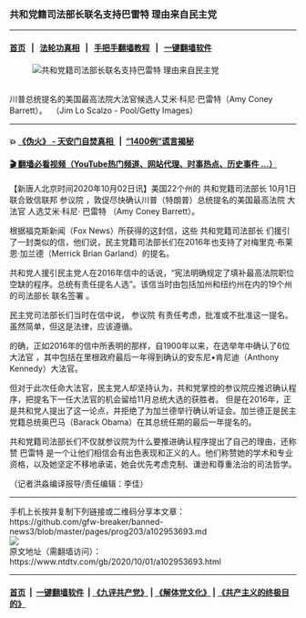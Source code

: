 ### 共和党籍司法部长联名支持巴雷特 理由来自民主党
------------------------

#### [首页](https://github.com/gfw-breaker/banned-news3/blob/master/README.md) &nbsp;&nbsp;|&nbsp;&nbsp; [法轮功真相](https://github.com/begood0513/basic/blob/master/README.md)  &nbsp;&nbsp;|&nbsp;&nbsp; [手把手翻墙教程](https://github.com/gfw-breaker/guides/wiki)  &nbsp;&nbsp;|&nbsp;&nbsp; [一键翻墙软件](https://github.com/gfw-breaker/nogfw/blob/master/README.md)  



<div><div class="featured_image">
 <figure>
  <img alt="共和党籍司法部长联名支持巴雷特 理由来自民主党" src="https://i.ntdtv.com/assets/uploads/2020/10/Untitled-6-800x450.jpg"/>
 </figure><br/>
 <span class="caption">
  川普总统提名的美国最高法院大法官候选人艾米·科尼·巴雷特（Amy Coney Barrett）。  （Jim Lo Scalzo - Pool/Getty Images）
 </span>
</div>
</div><hr/>

#### 💥 [《伪火》 - 天安门自焚真相 ](http://158.247.195.190:10000/videos/blog/weihuo.html)&nbsp; |&nbsp; [“1400例”谎言揭秘  ](http://158.247.195.190:10000/videos/blog/jiexi1400.html)

#### [ 🎬  翻墙必看视频（YouTube热门频道、网站代理、时事热点、历史事件 ...）](https://github.com/gfw-breaker/links/blob/master/banned.md)

<div><div class="post_content" itemprop="articleBody">
 <p>
  【新唐人北京时间2020年10月02日讯】美国22个州的
  <ok href="https://www.ntdtv.com/gb/共和党籍司法部长.htm">
   共和党籍司法部长
  </ok>
  10月1日联合致信联邦
  <ok href="https://www.ntdtv.com/gb/参议院.htm">
   参议院
  </ok>
  ，敦促尽快确认川普（特朗普）总统提名的美国最高法院
  <ok href="https://www.ntdtv.com/gb/大法官.htm">
   大法官
  </ok>
  人选艾米·科尼·
  <ok href="https://www.ntdtv.com/gb/巴雷特.htm">
   巴雷特
  </ok>
  （Amy Coney Barrett）。
 </p>
 <p>
  根据福克斯新闻（Fox News）所获得的这封信，这些
  <ok href="https://www.ntdtv.com/gb/共和党籍司法部长.htm">
   共和党籍司法部长
  </ok>
  们援引了一封类似的信，他们说，民主党籍司法部长们在2016年也支持了对梅里克·布莱恩·加兰德（Merrick Brian Garland）的提名。
 </p>
 <p>
  共和党人援引民主党人在2016年信中的话说，“宪法明确规定了填补最高法院职位空缺的程序。总统有责任提名人选”。该信当时由包括加州和纽约州在内的19个州的司法部长
  <ok href="https://www.ntdtv.com/gb/联名签署.htm">
   联名签署
  </ok>
  。
 </p>
 <p>
  民主党司法部长们当时在信中说，
  <ok href="https://www.ntdtv.com/gb/参议院.htm">
   参议院
  </ok>
  有责任考虑，批准或不批准这一提名。虽然简单，但这是法律，应该遵循。
 </p>
 <p>
  的确，正如2016年的信中所表明的那样，自1900年以来，在选举年中确认了6位
  <ok href="https://www.ntdtv.com/gb/大法官.htm">
   大法官
  </ok>
  ，其中包括在里根政府最后一年得到确认的安东尼•肯尼迪（Anthony Kennedy）大法官。
 </p>
 <p>
  但对于此次任命大法官，民主党人却坚持认为，共和党掌控的参议院应推迟确认程序，把提名下一任大法官的机会留给11月总统大选的获胜者。 但是在2016年，正是共和党人提出了这一论点，并拒绝了为加兰德举行确认听证会。加兰德正是民主党籍总统奥巴马（Barack Obama）在其总统任期的最后一年提名的。
 </p>
 <p>
  共和党籍司法部长们不仅就参议院为什么要推进确认程序提出了自己的理由，还称赞
  <ok href="https://www.ntdtv.com/gb/巴雷特.htm">
   巴雷特
  </ok>
  是一个让他们相信会有出色表现和正义的人。他们称赞她的学术和专业资格，以及她坚定不移地承诺，她会优先考虑克制、谦逊和尊重法治的司法哲学。
 </p>
 <p>
  （记者洪淼编译报导/责任编辑：李佳）
 </p>
 <div class="single_ad">
 </div>
</div>
</div>
<hr/>
手机上长按并复制下列链接或二维码分享本文章：<br/>
https://github.com/gfw-breaker/banned-news3/blob/master/pages/prog203/a102953693.md <br/>
<a href='https://github.com/gfw-breaker/banned-news3/blob/master/pages/prog203/a102953693.md'><img src='https://github.com/gfw-breaker/banned-news3/blob/master/pages/prog203/a102953693.md.png'/></a> <br/>
原文地址（需翻墙访问）：https://www.ntdtv.com/gb/2020/10/01/a102953693.html


------------------------
#### [首页](https://github.com/gfw-breaker/banned-news3/blob/master/README.md) &nbsp;|&nbsp; [一键翻墙软件](https://github.com/gfw-breaker/nogfw/blob/master/README.md) &nbsp;| [《九评共产党》](https://github.com/gfw-breaker/9ping.md/blob/master/README.md#九评之一评共产党是什么) | [《解体党文化》](https://github.com/gfw-breaker/jtdwh.md/blob/master/README.md) | [《共产主义的终极目的》](https://github.com/gfw-breaker/gczydzjmd.md/blob/master/README.md)


<img src='http://gfw-breaker.win/banned-news3/pages/prog203/a102953693.md' width='0px' height='0px'/>